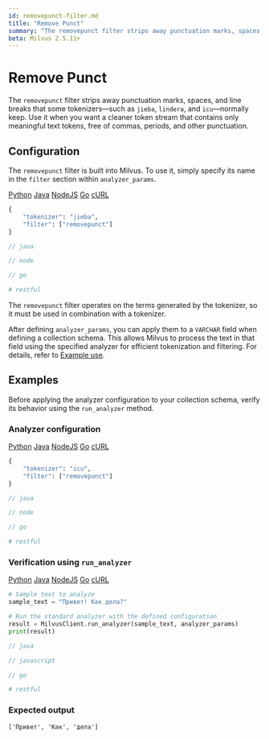 ```yaml
---
id: removepunct-filter.md
title: "Remove Punct"
summary: "The removepunct filter strips away punctuation marks, spaces, and line breaks that some tokenizers—such as jieba, lindera, and icu—normally keep. Use it when you want a cleaner token stream that contains only meaningful text tokens, free of commas, periods, and other punctuation."
beta: Milvus 2.5.11+
---
```


# Remove Punct

The `removepunct` filter strips away punctuation marks, spaces, and line breaks that some tokenizers—such as `jieba`, `lindera`, and `icu`—normally keep. Use it when you want a cleaner token stream that contains only meaningful text tokens, free of commas, periods, and other punctuation.

## Configuration

The `removepunct` filter is built into Milvus. To use it, simply specify its name in the `filter` section within `analyzer_params`.

<div class="multipleCode">
    <a href="#python">Python</a>
    <a href="#java">Java</a>
    <a href="#javascript">NodeJS</a>
    <a href="#go">Go</a>
    <a href="#bash">cURL</a>
</div>

```python
{
    "tokenizer": "jieba",
    "filter": ["removepunct"]
}
```

```java
// java
```

```javascript
// node
```

```go
// go
```

```bash
# restful
```

The `removepunct` filter operates on the terms generated by the tokenizer, so it must be used in combination with a tokenizer.

After defining `analyzer_params`, you can apply them to a `VARCHAR` field when defining a collection schema. This allows Milvus to process the text in that field using the specified analyzer for efficient tokenization and filtering. For details, refer to [Example use](analyzer-overview.md#Example-use).

## Examples

Before applying the analyzer configuration to your collection schema, verify its behavior using the `run_analyzer` method.

### Analyzer configuration

<div class="multipleCode">
    <a href="#python">Python</a>
    <a href="#java">Java</a>
    <a href="#javascript">NodeJS</a>
    <a href="#go">Go</a>
    <a href="#bash">cURL</a>
</div>

```python
{
    "tokenizer": "icu",
    "filter": ["removepunct"]
}
```

```java
// java
```

```javascript
// node
```

```go
// go
```

```bash
# restful
```

### Verification using `run_analyzer`

<div class="multipleCode">
    <a href="#python">Python</a>
    <a href="#java">Java</a>
    <a href="#javascript">NodeJS</a>
    <a href="#go">Go</a>
    <a href="#bash">cURL</a>
</div>

```python
# Sample text to analyze
sample_text = "Привет! Как дела?"

# Run the standard analyzer with the defined configuration
result = MilvusClient.run_analyzer(sample_text, analyzer_params)
print(result)
```

```java
// java
```

```javascript
// javascript
```

```go
// go
```

```bash
# restful
```

### Expected output

```plaintext
['Привет', 'Как', 'дела']
```


